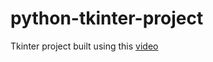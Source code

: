# python-tkinter-project

Tkinter project built using this <a href="https://www.youtube.com/watch?v=YXPyB4XeYLA">video </a>
